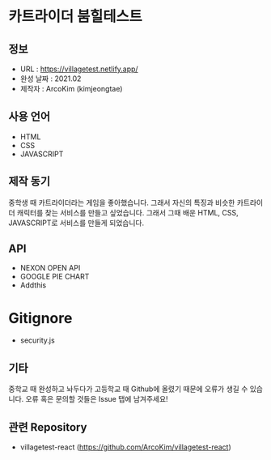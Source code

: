 # 카트라이더 붐힐테스트
## 정보
- URL : https://villagetest.netlify.app/
- 완성 날짜 : 2021.02
- 제작자 : ArcoKim (kimjeongtae)

## 사용 언어
- HTML
- CSS
- JAVASCRIPT

## 제작 동기
중학생 때 카트라이더라는 게임을 좋아했습니다. 그래서 자신의 특징과 비슷한 카트라이더 캐릭터를 찾는 서비스를 만들고 싶었습니다. 그래서 그때 배운 HTML, CSS, JAVASCRIPT로 서비스를 만들게 되었습니다.

## API
- NEXON OPEN API
- GOOGLE PIE CHART
- Addthis

# Gitignore
- security.js

## 기타
중학교 때 완성하고 놔두다가 고등학교 때 Github에 올렸기 때문에 오류가 생길 수 있습니다. 오류 혹은 문의할 것들은 Issue 탭에 남겨주세요!

## 관련 Repository
- villagetest-react (https://github.com/ArcoKim/villagetest-react)